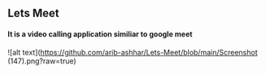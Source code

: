 ## Lets Meet
#### It is a video calling application similiar to google meet

![alt text](https://github.com/arib-ashhar/Lets-Meet/blob/main/Screenshot (147).png?raw=true)

